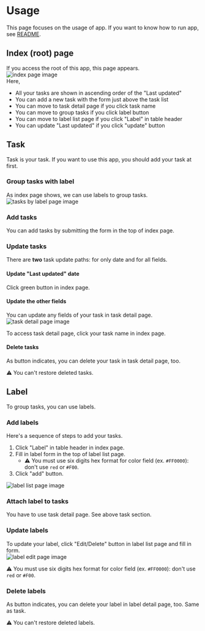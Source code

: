 # Usage

This page focuses on the usage of app. If you want to know how to run app, see [README](./README.md).

## Index (root) page

If you access the root of this app, this page appears.  
![index page image](./img/index.jpg)  
Here,

- All your tasks are shown in ascending order of the "Last updated"
- You can add a new task with the form just above the task list
- You can move to task detail page if you click task name
- You can move to group tasks if you click label button
- You can move to label list page if you click "Label" in table header
- You can update "Last updated" if you click "update" button

## Task

Task is your task. If you want to use this app, you should add your task at first.

### Group tasks with label

As index page shows, we can use labels to group tasks.  
![tasks by label page image](./img/tasks_by_label.jpg)

### Add tasks

You can add tasks by submitting the form in the top of index page.

### Update tasks

There are **two** task update paths: for only date and for all fields.

#### Update "Last updated" date

Click green button in index page.

#### Update the other fields

You can update any fields of your task in task detail page.  
![task detail page image](./img/task_detail.jpg)

To access task detail page, click your task name in index page.

#### Delete tasks

As button indicates, you can delete your task in task detail page, too.

:warning: You can't restore deleted tasks.

## Label

To group tasks, you can use labels.

### Add labels

Here's a sequence of steps to add your tasks.

1. Click "Label" in table header in index page.
1. Fill in label form in the top of label list page.
    - :warning: You must use six digits hex format for color field (ex. `#FF0000`): don't use `red` or `#F00`.
1. Click "add" button.

![label list page image](./img/label_list.jpg)

### Attach label to tasks

You have to use task detail page. See above task section.

### Update labels

To update your label, click "Edit/Delete" button in label list page and fill in form.  
![label edit page image](./img/label_edit.jpg)

:warning: You must use six digits hex format for color field (ex. `#FF0000`): don't use `red` or `#F00`.

### Delete labels

As button indicates, you can delete your label in label detail page, too. Same as task.

:warning: You can't restore deleted labels.
